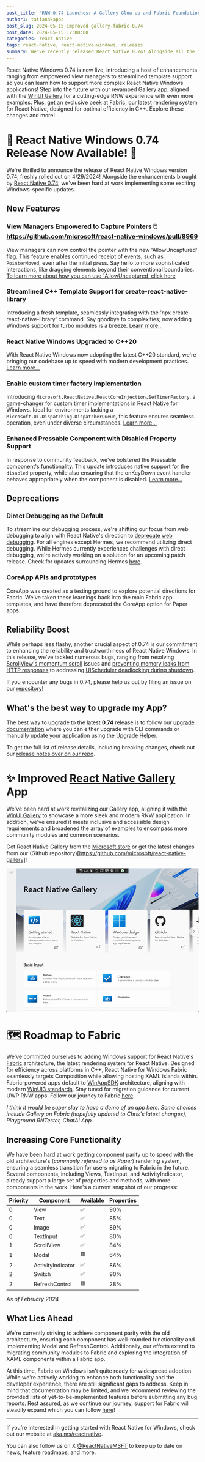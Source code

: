 ```yaml
---
post_title: "RNW 0.74 Launches: A Gallery Glow-up and Fabric Foundations!"
author1: tatianakapos
post_slug: 2024-05-15-improved-gallery-fabric-0.74
post_date: 2024-05-15 12:00:00
categories: react-native
tags: react-native, react-native-windows, releases
summary: We've recently released React Native 0.74! Alongside all the fantastic features from React Native, we've been hard at work enhancing the Windows experience, refreshing our Gallery App, and setting the stage for Fabric support.
---
```


React Native Windows 0.74 is now live, introducing a host of enhancements ranging from empowered view managers to streamlined template support so you can learn how to support more complex React Native Windows applications! Step into the future with our revamped Gallery app, aligned with the [WinUI Gallery](https://aka.ms/winuigallery) for a cutting-edge RNW experience with even more examples. Plus, get an exclusive peek at Fabric, our latest rendering system for React Native, designed for optimal efficiency in C++. Explore these changes and more!

# 🎉 React Native Windows 0.74 Release Now Available! 🎉

We're thrilled to announce the release of React Native Windows version 0.74, freshly rolled out on 4/29/2024! Alongside the enhancements brought by [React Native 0.74](https://reactnative.dev/blog/2024/04/22/release-0.74), we've been hard at work implementing some exciting Windows-specific updates.

## New Features

### View Managers Empowered to Capture Pointers 🖱️ https://github.com/microsoft/react-native-windows/pull/8969

View managers can now control the pointer with the new 'AllowUncaptured' flag. This feature enables continued receipt of events, such as `PointerMoved`, even after the initial press. Say hello to more sophisticated interactions, like dragging elements beyond their conventional boundaries. [To learn more about how you can use `AllowUncaptured, click here](https://github.com/microsoft/react-native-windows/pull/8969)

### Streamlined C++ Template Support for create-react-native-library 

Introducing a fresh template, seamlessly integrating with the 'npx create-react-native-library' command. Say goodbye to complexities; now adding Windows support for turbo modules is a breeze. [Learn more...](https://github.com/microsoft/react-native-windows/pull/12481)

### React Native Windows Upgraded to C++20  

With React Native Windows now adopting the latest C++20 standard, we're bringing our codebase up to speed with modern development practices. [Learn more...](https://github.com/microsoft/react-native-windows/pull/12656)

### Enable custom timer factory implementation 

Introducing `Microsoft.ReactNative.ReactCoreInjection.SetTimerFactory`, a game-changer for custom timer implementations in React Native for Windows. Ideal for environments lacking a `Microsoft.UI.Dispatching.DispatcherQueue`, this feature ensures seamless operation, even under diverse circumstances. [Learn more...](https://github.com/microsoft/react-native-windows/pull/12856)


### Enhanced Pressable Component with Disabled Property Support

In response to community feedback, we've bolstered the Pressable component's functionality. This update introduces native support for the `disabled` property, while also ensuring that the onKeyDown event handler behaves appropriately when the component is disabled. [Learn more...](https://github.com/microsoft/react-native-windows/pull/12799)

## Deprecations

### Direct Debugging as the Default

To streamline our debugging process, we're shifting our focus from web debugging to align with React Native's direction to [deprecate web debugging](https://github.com/react-native-community/discussions-and-proposals/discussions/734). For all engines except Hermes, we recommend utilizing direct debugging. While Hermes currently experiences challenges with direct debugging, we're actively working on a solution for an upcoming patch release. Check for updates surrounding Hermes [here](https://github.com/microsoft/react-native-windows/issues/12982).

### CoreApp APIs and prototypes

CoreApp was created as a testing ground to explore potential directions for Fabric. We've taken these learnings back into the main Fabric app templates, and have therefore deprecated the CoreApp option for Paper apps. 

## Reliability Boost

While perhaps less flashy, another crucial aspect of 0.74 is our commitment to enhancing the reliability and trustworthiness of React Native Windows. In this release, we've tackled numerous bugs, ranging from resolving [ScrollView's momentum scroll](https://github.com/microsoft/react-native-windows/commit/1367b74599cc888082d280d728b1ac02917cea96) issues and [preventing memory leaks from HTTP responses](https://github.com/microsoft/react-native-windows/commit/ea58fe084c5d8a9116c69807ca9473aaa9e54221) to addressing [UIScheduler deadlocking during shutdown](https://github.com/microsoft/react-native-windows/commit/e2bf3e27f1ad328bcc74d00083482ed5d74a4af6).

If you encounter any bugs in 0.74, please help us out by filing an issue on our [repository](https://github.com/microsoft/react-native-windows/issues)!

## What's the best way to upgrade my App?

The best way to upgrade to the latest **0.74** release is to follow our [upgrade documentation](https://microsoft.github.io/react-native-windows/docs/upgrade-app) where you can either upgrade with CLI commands or manually update your application using the [Upgrade Helper](https://react-native-community.github.io/upgrade-helper/). 

To get the full list of release details, including breaking changes, check out our [release notes over on our repo](https://github.com/microsoft/react-native-windows/releases/tag/react-native-windows_v0.74.0).

# ✨ Improved [React Native Gallery](https://www.microsoft.com/store/productId/9NPG0B292H4R?ocid=pdpshare) App

We've been hard at work revitalizing our Gallery app, aligning it with the [WinUI Gallery](https://aka.ms/winuiGallery) to showcase a more sleek and modern RNW application. In addition, we've ensured it meets inclusive and accessible design requirements and broadened the array of examples to encompass more community modules and common scenarios.

Get React Native Gallery from the [Microsoft store](https://www.microsoft.com/store/productId/9NPG0B292H4R?ocid=pdpshare) or get the latest changes from our (Github repository)[https://github.com/microsoft/react-native-gallery]!

![rn-gallery-gif-2024](assets/gallery-demo-2024.gif)

# 🗺️ Roadmap to Fabric

We've committed ourselves to adding Windows support for React Native's [Fabric](https://reactnative.dev/architecture/fabric-renderer) architecture, the latest rendering system for React Native. Designed for efficiency across platforms in C++, React Native for Windows Fabric seamlessly targets Composition while allowing hosting XAML islands within. Fabric-powered apps default to [WinAppSDK](https://learn.microsoft.com/en-us/windows/apps/windows-app-sdk/) architecture, aligning with modern [WinUI3 standards](https://learn.microsoft.com/en-us/windows/apps/winui/winui3/). Stay tuned for migration guidance for current UWP RNW apps. Follow our journey to Fabric [here](https://github.com/microsoft/react-native-windows/issues/12042).

*I think it would be super slay to have a demo of an app here. Some choices include Gallery on Fabric (hopefully updated to Chris's latest changes), Playground RNTester, ChatAI App*

## Increasing Core Functionality

We have been hard at work getting component parity up to speed with the old architecture's (*commonly referred to as Paper*) rendering system, ensuring a seamless transition for users migrating to Fabric in the future. Several components, including Views, TextInput, and ActivityIndicator, already support a large set of properties and methods, with more components in the work. Here's a current snapshot of our progress:

| Priority | Component | Available | Properties |
| --- | --- | --- | --- | 
| 0 | View| ✅ | 90% | 
| 0 | Text| ✅ | 85% | 
| 0 | Image| ✅ | 89% | 
| 0 | TextInput| ✅ | 80% | 
| 1 | ScrollView| ✅ | 84% | 
| 1 | Modal| 🟥 | 64% | 
| 2 | ActivityIndicator| ✅ | 86% | 
| 2 | Switch| ✅ | 90% | 
| 2 | RefreshControl| 🟥 | 28% | 
*As of February 2024*

## What Lies Ahead

We're currently striving to achieve component parity with the old architecture, ensuring each component has well-rounded functionality and implementing Modal and RefreshControl. Additionally, our efforts extend to migrating community modules to Fabric and exploring the integration of XAML components within a Fabric app.

At this time, Fabric on Windows isn't quite ready for widespread adoption. While we're actively working to enhance both functionality and the developer experience, there are still significant gaps to address.  Keep in mind that documentation may be limited, and we recommend reviewing the provided lists of yet-to-be-implemented features before submitting any bug reports. Rest assured, as we continue our journey, support for Fabric will steadily expand which you can follow [here](https://github.com/microsoft/react-native-windows/issues/12042)!

---

If you’re interested in getting started with React Native for Windows, check out our website at [aka.ms/reactnative](https://microsoft.github.io/react-native-windows/).

You can also follow us on X [@ReactNativeMSFT](https://twitter.com/reactnativemsft) to keep up to date on news, feature roadmaps, and more.
